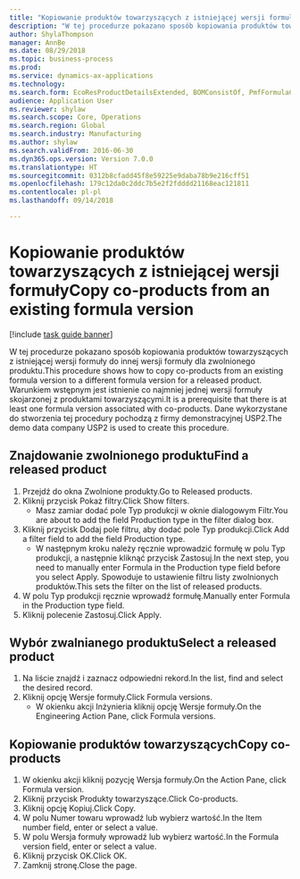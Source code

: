 ```yaml
--- 
title: "Kopiowanie produktów towarzyszących z istniejącej wersji formuły"
description: "W tej procedurze pokazano sposób kopiowania produktów towarzyszących z istniejącej wersji formuły do innej wersji formuły dla zwolnionego produktu."
author: ShylaThompson
manager: AnnBe
ms.date: 08/29/2018
ms.topic: business-process
ms.prod: 
ms.service: dynamics-ax-applications
ms.technology: 
ms.search.form: EcoResProductDetailsExtended, BOMConsistOf, PmfFormulaCoBy, BOMRouteCopyDialog
audience: Application User
ms.reviewer: shylaw
ms.search.scope: Core, Operations
ms.search.region: Global
ms.search.industry: Manufacturing
ms.author: shylaw
ms.search.validFrom: 2016-06-30
ms.dyn365.ops.version: Version 7.0.0
ms.translationtype: HT
ms.sourcegitcommit: 0312b8cfadd45f8e59225e9daba78b9e216cff51
ms.openlocfilehash: 179c12da0c2ddc7b5e2f2fdddd21168eac121811
ms.contentlocale: pl-pl
ms.lasthandoff: 09/14/2018

---
```

# <a name="copy-co-products-from-an-existing-formula-version"></a><span data-ttu-id="8707e-103">Kopiowanie produktów towarzyszących z istniejącej wersji formuły</span><span class="sxs-lookup"><span data-stu-id="8707e-103">Copy co-products from an existing formula version</span></span>

[!include [task guide banner](../../includes/task-guide-banner.md)]

<span data-ttu-id="8707e-104">W tej procedurze pokazano sposób kopiowania produktów towarzyszących z istniejącej wersji formuły do innej wersji formuły dla zwolnionego produktu.</span><span class="sxs-lookup"><span data-stu-id="8707e-104">This procedure shows how to copy co-products from an existing formula version to a different formula version for a released product.</span></span> <span data-ttu-id="8707e-105">Warunkiem wstępnym jest istnienie co najmniej jednej wersji formuły skojarzonej z produktami towarzyszącymi.</span><span class="sxs-lookup"><span data-stu-id="8707e-105">It is a prerequisite that there is at least one formula version associated with co-products.</span></span> <span data-ttu-id="8707e-106">Dane wykorzystane do stworzenia tej procedury pochodzą z firmy demonstracyjnej USP2.</span><span class="sxs-lookup"><span data-stu-id="8707e-106">The demo data company USP2 is used to create this procedure.</span></span>


## <a name="find-a-released-product"></a><span data-ttu-id="8707e-107">Znajdowanie zwolnionego produktu</span><span class="sxs-lookup"><span data-stu-id="8707e-107">Find a released product</span></span>
1. <span data-ttu-id="8707e-108">Przejdź do okna Zwolnione produkty.</span><span class="sxs-lookup"><span data-stu-id="8707e-108">Go to Released products.</span></span>
2. <span data-ttu-id="8707e-109">Kliknij przycisk Pokaż filtry.</span><span class="sxs-lookup"><span data-stu-id="8707e-109">Click Show filters.</span></span>
    * <span data-ttu-id="8707e-110">Masz zamiar dodać pole Typ produkcji w oknie dialogowym Filtr.</span><span class="sxs-lookup"><span data-stu-id="8707e-110">You are about to add the field Production type in the filter dialog box.</span></span>  
3. <span data-ttu-id="8707e-111">Kliknij przycisk Dodaj pole filtru, aby dodać pole Typ produkcji.</span><span class="sxs-lookup"><span data-stu-id="8707e-111">Click Add a filter field to add the field Production type.</span></span>
    * <span data-ttu-id="8707e-112">W następnym kroku należy ręcznie wprowadzić formułę w polu Typ produkcji, a następnie kliknąć przycisk Zastosuj.</span><span class="sxs-lookup"><span data-stu-id="8707e-112">In the next step, you need to manually enter Formula in the Production type field before you select Apply.</span></span> <span data-ttu-id="8707e-113">Spowoduje to ustawienie filtru listy zwolnionych produktów.</span><span class="sxs-lookup"><span data-stu-id="8707e-113">This sets the filter on the list of released products.</span></span>  
4. <span data-ttu-id="8707e-114">W polu Typ produkcji ręcznie wprowadź formułę.</span><span class="sxs-lookup"><span data-stu-id="8707e-114">Manually enter Formula in the Production type field.</span></span>
5. <span data-ttu-id="8707e-115">Kliknij polecenie Zastosuj.</span><span class="sxs-lookup"><span data-stu-id="8707e-115">Click Apply.</span></span>

## <a name="select-a-released-product"></a><span data-ttu-id="8707e-116">Wybór zwalnianego produktu</span><span class="sxs-lookup"><span data-stu-id="8707e-116">Select a released product</span></span>
1. <span data-ttu-id="8707e-117">Na liście znajdź i zaznacz odpowiedni rekord.</span><span class="sxs-lookup"><span data-stu-id="8707e-117">In the list, find and select the desired record.</span></span>
2. <span data-ttu-id="8707e-118">Kliknij opcję Wersje formuły.</span><span class="sxs-lookup"><span data-stu-id="8707e-118">Click Formula versions.</span></span>
    * <span data-ttu-id="8707e-119">W okienku akcji Inżynieria kliknij opcję Wersje formuły.</span><span class="sxs-lookup"><span data-stu-id="8707e-119">On the Engineering Action Pane, click Formula versions.</span></span>  

## <a name="copy-co-products"></a><span data-ttu-id="8707e-120">Kopiowanie produktów towarzyszących</span><span class="sxs-lookup"><span data-stu-id="8707e-120">Copy co-products</span></span>
1. <span data-ttu-id="8707e-121">W okienku akcji kliknij pozycję Wersja formuły.</span><span class="sxs-lookup"><span data-stu-id="8707e-121">On the Action Pane, click Formula version.</span></span>
2. <span data-ttu-id="8707e-122">Kliknij przycisk Produkty towarzyszące.</span><span class="sxs-lookup"><span data-stu-id="8707e-122">Click Co-products.</span></span>
3. <span data-ttu-id="8707e-123">Kliknij opcję Kopiuj.</span><span class="sxs-lookup"><span data-stu-id="8707e-123">Click Copy.</span></span>
4. <span data-ttu-id="8707e-124">W polu Numer towaru wprowadź lub wybierz wartość.</span><span class="sxs-lookup"><span data-stu-id="8707e-124">In the Item number field, enter or select a value.</span></span>
5. <span data-ttu-id="8707e-125">W polu Wersja formuły wprowadź lub wybierz wartość.</span><span class="sxs-lookup"><span data-stu-id="8707e-125">In the Formula version field, enter or select a value.</span></span>
6. <span data-ttu-id="8707e-126">Kliknij przycisk OK.</span><span class="sxs-lookup"><span data-stu-id="8707e-126">Click OK.</span></span>
7. <span data-ttu-id="8707e-127">Zamknij stronę.</span><span class="sxs-lookup"><span data-stu-id="8707e-127">Close the page.</span></span>


